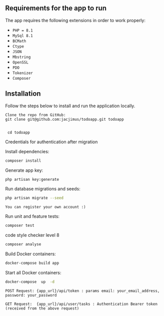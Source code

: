 
## Requirements for the app to run

The app requires the following extensions in order to work properly:

- `PHP = 8.1`
- `MySql 8.1`
- `BCMath`
- `Ctype`
- `JSON`
- `Mbstring`
- `OpenSSL`
- `PDO`
- `Tokenizer`
- `Composer`


## Installation

Follow the steps below to install and run the application locally.

```
Clone the repo from GitHub: 
git clone git@github.com:jacjimus/todoapp.git todoapp
 
```

```
 cd todoapp
```
Credentials for authentication after migration

Install dependencies:

```bash
composer install
```

Generate app key:

```bash
php artisan key:generate
```

Run database migrations and seeds:

```bash
php artisan migrate --seed
```


```
You can register your own account :)
```


Run unit and feature tests:

```bash
composer test
```

code style checker level 8

```bash
composer analyse
```
Build  Docker containers:

```bash
docker-compose build app
```

Start all  Docker containers:

```bash
docker-compose  up  -d
```

``` API endpoint - Get user token
POST Request: {app_url}/api/token : params email: your_email_address, password: your_password
```

``` API endpoint - Get user tasks
GET Request:  {app_url}/api/user/tasks : Authentication Bearer token (received from the above request)
```
